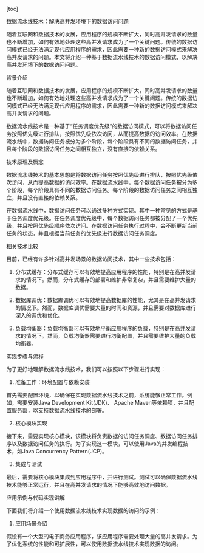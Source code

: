 
[toc]                    
                
                
数据流水线技术：解决高并发环境下的数据访问问题

随着互联网和数据技术的发展，应用程序的规模不断扩大，同时高并发请求的数量也不断增加，如何有效地处理这些高并发请求成为了一个关键问题。传统的数据访问模式已经无法满足现代应用程序的需求，因此需要一种新的数据访问模式来解决高并发请求的问题。本文将介绍一种基于数据流水线技术的数据访问模式，以解决高并发环境下的数据访问问题。

背景介绍

随着互联网和数据技术的发展，应用程序的规模不断扩大，同时高并发请求的数量也不断增加，如何有效地处理这些高并发请求成为了一个关键问题。传统的数据访问模式已经无法满足现代应用程序的需求，因此需要一种新的数据访问模式来解决高并发请求的问题。

数据流水线技术是一种基于“任务调度优先级”的数据访问模式，可以将数据访问任务按照优先级进行排队，按照优先级依次访问，从而提高数据的访问效率。在数据流水线中，数据访问任务被分为多个阶段，每个阶段具有不同的数据访问任务，并且每个阶段的数据访问任务之间相互独立，没有直接的依赖关系。

技术原理及概念

数据流水线技术的基本思想是将数据访问任务按照优先级进行排队，按照优先级依次访问，从而提高数据的访问效率。在数据流水线中，每个数据访问任务被分为多个阶段，每个阶段具有不同的数据访问任务。每个阶段的数据访问任务之间相互独立，并且没有直接的依赖关系。

在数据流水线中，数据访问任务可以通过多种方式实现。其中一种常见的方式是基于任务调度优先级。在任务调度优先级中，每个数据访问任务都被分配了一个优先级，并且按照优先级顺序依次访问。在数据访问任务执行过程中，会不断更新当前任务的状态，并且根据当前任务的优先级进行数据访问任务调度。

相关技术比较

目前，已经有许多针对高并发场景的数据访问技术，其中一些技术包括：

1. 分布式缓存：分布式缓存可以有效地提高应用程序的性能，特别是在高并发请求的情况下。然而，分布式缓存的部署和维护非常复杂，并且需要维护大量的数据。

2. 数据库调优：数据库调优可以有效地提高数据库的性能，尤其是在高并发请求的情况下。然而，数据库调优需要大量的时间和资源，并且需要对数据库进行深入的调优和优化。

3. 负载均衡器：负载均衡器可以有效地平衡应用程序的负载，特别是在高并发请求的情况下。然而，负载均衡器需要进行均衡配置，并且需要维护大量的负载均衡器。

实现步骤与流程

为了更好地理解数据流水线技术，我们可以按照以下步骤进行实现：

1. 准备工作：环境配置与依赖安装

首先需要配置环境，以确保在实现数据流水线技术之前，系统能够正常工作。例如，需要安装Java Development Kit(JDK)、 Apache Maven等依赖项，并且配置服务器，以支持数据流水线技术的部署。

2. 核心模块实现

接下来，需要实现核心模块，该模块将负责数据的访问任务调度、数据访问任务排序以及数据访问任务的执行。为了实现这一模块，可以使用Java的并发编程技术，如Java Concurrency Pattern(JCP)。

3. 集成与测试

最后，需要将核心模块集成到应用程序中，并进行测试。测试可以确保数据流水线技术能够正常运行，并且在高并发请求的情况下能够高效地访问数据。

应用示例与代码实现讲解

下面我们将介绍一个使用数据流水线技术实现数据的访问的示例：

1. 应用场景介绍

假设有一个大型的电子商务应用程序，该应用程序需要处理大量的高并发请求。为了优化系统的性能和可扩展性，可以使用数据流水线技术实现数据的访问。

